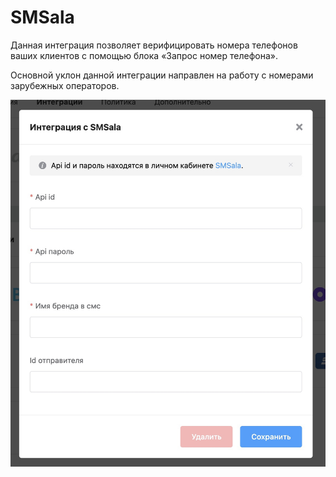 # SMSala

Данная интеграция позволяет верифицировать номера телефонов ваших клиентов с помощью блока «Запрос номер телефона».&#x20;

Основной уклон данной интеграции направлен на работу с номерами зарубежных операторов.

![](../.gitbook/assets/Jfk9uEoNpt8.jpg)
